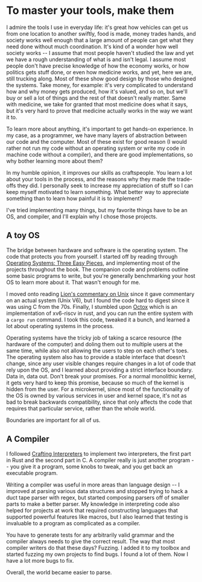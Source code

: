 # To master your tools, make them

I admire the tools I use in everyday life: it's great how vehicles can get us from one location to another swiftly, food is made, money trades hands, and society works well enough that a large amount of people can get what they need done without much coordination. It's kind of a wonder how well society works -- I assume that most people haven't studied the law and yet we have a rough understanding of what is and isn't legal. I assume most people don't have precise knowledge of how the economy works, or how politics gets stuff done, or even how medicine works, and yet, here we are, still trucking along. Most of these show good design by those who designed the systems. Take money, for example: it's very complicated to understand how and why money gets produced, how it's valued, and so on, but we'll buy or sell a lot of things and the rest of that doesn't really matter. Same with medicine, we take for granted that most medicine does what it says, but it's very hard to prove that medicine actually works in the way we want it to.

To learn more about anything, it's important to get hands-on experience. In my case, as a programmer, we have many layers of abstraction between our code and the computer. Most of these exist for good reason (I would rather not run my code without an operating system or write my code in machine code without a compiler), and there are good implementations, so why bother learning more about them?

In my humble opinion, it improves our skills as craftspeople. You learn a lot about your tools in the process, and the reasons why they made the trade-offs they did. I personally seek to increase my appreciation of stuff so I can keep myself motivated to learn something. What better way to appreciate something than to learn how painful it is to implement?

I've tried implementing many things, but my favorite things have to be an OS, and compiler, and I'll explain why I chose those projects.

## A toy OS

The bridge between hardware and software is the operating system. The code that protects you from yourself. I started off by reading through [Operating Systems: Three Easy Pieces](https://pages.cs.wisc.edu/~remzi/OSTEP/), and implementing most of the projects throughout the book. The companion code and problems outline some basic programs to write, but you're generally benchmarking your host OS to learn more about it. That wasn't enough for me.

I moved onto reading [Lion's commentary on Unix](https://www.amazon.com/Lions-Commentary-Unix-John/dp/1573980137) since it gave commentary on an actual system (Unix V6), but I found the code hard to digest since it was using C from the 70s. Finally, I stumbled upon [Octox](https://github.com/o8vm/octox) which is an implementation of xv6-riscv in rust, and you can run the entire system with a `cargo run` command. I took this code, tweaked it a bunch, and learned a lot about operating systems in the process.

Operating systems have the tricky job of taking a scarce resource (the hardware of the computer) and doling them out to multiple users at the same time, while also not allowing the users to step on each other's toes. The operating system also has to provide a stable interface that doesn't change, since any user visible changes require changes in a lot of code that rely upon the OS, and I learned about providing a strict interface boundary. Data in, data out. Don't break your promises. For a normal monolithic kernel, it gets very hard to keep this promise, because so much of the kernel is hidden from the user. For a microkernel, since most of the functionality of the OS is owned by various services in user and kernel space, it's not as bad to break backwards compatibility, since that only affects the code that requires that particular service, rather than the whole world.

Boundaries are important for all of us.

## A Compiler

I followed [Crafting Interpreters](https://craftinginterpreters.com/) to implement two interpreters, the first part in Rust and the second part in C. A compiler really is just another program -- you give it a program, some knobs to tweak, and you get back an executable program.

Writing a compiler was useful in more areas than language design -- I improved at parsing various data structures and stopped trying to hack a duct tape parser with regex, but started composing parsers off of smaller parts to make a better parser. My knowledge in interpreting code also helped for projects at work that required constructing languages that supported powerful features like macros, but I also learned that testing is invaluable to a program as complicated as a compiler.

You have to generate tests for any arbitrarily valid grammar and the compiler always needs to give the correct result. The way that most compiler writers do that these days? Fuzzing. I added it to my toolbox and started fuzzing my own projects to find bugs. I found a lot of them. Now I have a lot more bugs to fix.

Overall, the world became easier to parse.
